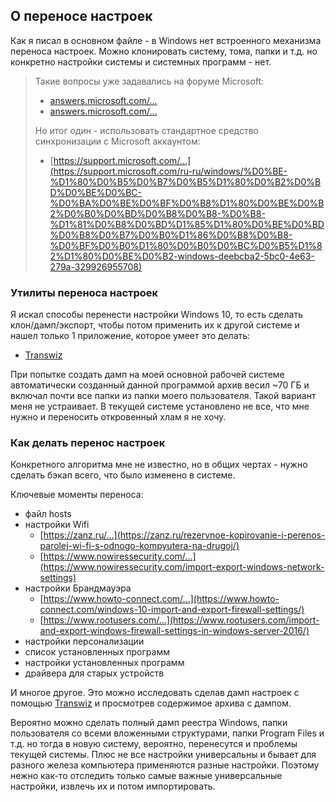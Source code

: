 ## О переносе настроек

Как я писал в основном файле - в Windows нет встроенного механизма переноса настроек. Можно клонировать систему, тома, папки и т.д. но конкретно настройки системы и системных программ - нет.

> Такие вопросы уже задавались на форуме Microsoft:
> - [answers.microsoft.com/...](https://answers.microsoft.com/ru-ru/windows/forum/all/%D0%BA%D0%B0%D0%BA/5abd74e3-d792-45c3-bd31-bd5e55ee92a6)
> - [answers.microsoft.com/...](https://answers.microsoft.com/en-us/windows/forum/all/windows-10-export-import-settings-easy-button/7cfc96c5-e275-40ac-a700-ee68badfd565)
> 
> Но итог один - использовать стандартное средство синхронизации с Microsoft аккаунтом:
> - [https://support.microsoft.com/...](https://support.microsoft.com/ru-ru/windows/%D0%BE-%D1%80%D0%B5%D0%B7%D0%B5%D1%80%D0%B2%D0%BD%D0%BE%D0%BC-%D0%BA%D0%BE%D0%BF%D0%B8%D1%80%D0%BE%D0%B2%D0%B0%D0%BD%D0%B8%D0%B8-%D0%B8-%D1%81%D0%B8%D0%BD%D1%85%D1%80%D0%BE%D0%BD%D0%B8%D0%B7%D0%B0%D1%86%D0%B8%D0%B8-%D0%BF%D0%B0%D1%80%D0%B0%D0%BC%D0%B5%D1%82%D1%80%D0%BE%D0%B2-windows-deebcba2-5bc0-4e63-279a-329926955708)

### Утилиты переноса настроек

Я искал способы перенести настройки Windows 10, то есть сделать клон/дамп/экспорт, чтобы потом применить их к другой системе и нашел только 1 приложение, которое умеет это делать:
- [Transwiz](https://www.forensit.com/move-computer.html)

При попытке создать дамп на моей основной рабочей системе автоматически созданный данной программой архив весил ~70 ГБ и включал почти все папки из папки моего пользователя.
Такой вариант меня не устраивает. В текущей системе установлено не все, что мне нужно и переносить откровенный хлам я не хочу.

### Как делать перенос настроек

Конкретного алгоритма мне не известно, но в общих чертах - нужно сделать бэкап всего, что было изменено в системе.

Ключевые моменты переноса:
- файл hosts
- настройки Wifi
  - [https://zanz.ru/...](https://zanz.ru/rezervnoe-kopirovanie-i-perenos-parolej-wi-fi-s-odnogo-kompyutera-na-drugoj/)
  - [https://www.nowiressecurity.com/...](https://www.nowiressecurity.com/import-export-windows-network-settings)
- настройки Брандмауэра
  - [https://www.howto-connect.com/...](https://www.howto-connect.com/windows-10-import-and-export-firewall-settings/)
  - [https://www.rootusers.com/...](https://www.rootusers.com/import-and-export-windows-firewall-settings-in-windows-server-2016/)
- настройки персонализации
- список установленных программ
- настройки установленных программ
- драйвера для старых устройств

И многое другое. Это можно исследовать сделав дамп настроек с помощью [Transwiz](https://www.forensit.com/move-computer.html) и просмотрев содержимое архива с дампом.

Вероятно можно сделать полный дамп реестра Windows, папки пользователя со всеми вложенными структурами, папки Program Files и т.д. но тогда в новую систему, вероятно, перенесутся и проблемы текущей системы. Плюс не все настройки универсальны и бывает для разного железа компьютера применяются разные настройки. Поэтому нежно как-то отследить только самые важные универсальные настройки, извлечь их и потом импортировать.